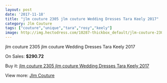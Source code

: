 ```yaml
---
layout: post
date: '2017-11-18'
title: "jlm couture 2305 jlm couture Wedding Dresses Tara Keely 2017"
category: Jlm Couture
tags: ["couture","unique","tara","rosy","keely"]
image: http://img.hectodress.com/10287-thickbox_default/jlm-couture-2305-jlm-couture-wedding-dresses-tara-keely-2013.jpg
---
```

jlm couture 2305 jlm couture Wedding Dresses Tara Keely 2017

On Sales: **$290.72**
<a href="https://www.hectodress.com/jlm-couture/5093-jlm-couture-2305-jlm-couture-wedding-dresses-tara-keely-2013.html"><amp-img layout="responsive" width="600" height="600" src="//img.hectodress.com/10287-thickbox_default/jlm-couture-2305-jlm-couture-wedding-dresses-tara-keely-2013.jpg" alt="jlm couture 2305 jlm couture Wedding Dresses Tara Keely 2017 0" /></a>

Buy it: [jlm couture 2305 jlm couture Wedding Dresses Tara Keely 2017](https://www.hectodress.com/jlm-couture/5093-jlm-couture-2305-jlm-couture-wedding-dresses-tara-keely-2013.html "jlm couture 2305 jlm couture Wedding Dresses Tara Keely 2017")

View more: [Jlm Couture](https://www.hectodress.com/84-jlm-couture "Jlm Couture")